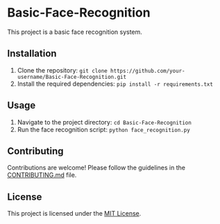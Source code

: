 # Basic-Face-Recognition
This project is a basic face recognition system.

## Installation
1. Clone the repository: `git clone https://github.com/your-username/Basic-Face-Recognition.git`
2. Install the required dependencies: `pip install -r requirements.txt`

## Usage
1. Navigate to the project directory: `cd Basic-Face-Recognition`
2. Run the face recognition script: `python face_recognition.py`

## Contributing
Contributions are welcome! Please follow the guidelines in the [CONTRIBUTING.md](CONTRIBUTING.md) file.

## License
This project is licensed under the [MIT License](LICENSE).
